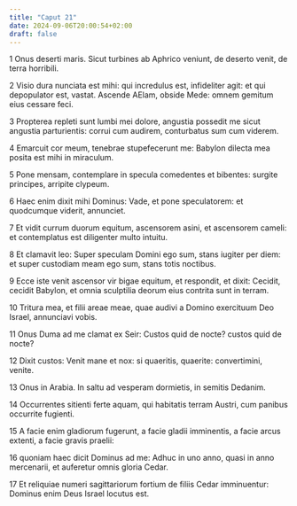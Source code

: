 ```yaml
---
title: "Caput 21"
date: 2024-09-06T20:00:54+02:00
draft: false
---
```



1 Onus deserti maris. Sicut turbines ab Aphrico veniunt, de deserto venit, de terra horribili.

2 Visio dura nunciata est mihi: qui incredulus est, infideliter agit: et qui depopulator est, vastat. Ascende AElam, obside Mede: omnem gemitum eius cessare feci.

3 Propterea repleti sunt lumbi mei dolore, angustia possedit me sicut angustia parturientis: corrui cum audirem, conturbatus sum cum viderem.

4 Emarcuit cor meum, tenebrae stupefecerunt me: Babylon dilecta mea posita est mihi in miraculum.

5 Pone mensam, contemplare in specula comedentes et bibentes: surgite principes, arripite clypeum.

6 Haec enim dixit mihi Dominus: Vade, et pone speculatorem: et quodcumque viderit, annunciet.

7 Et vidit currum duorum equitum, ascensorem asini, et ascensorem cameli: et contemplatus est diligenter multo intuitu.

8 Et clamavit leo: Super speculam Domini ego sum, stans iugiter per diem: et super custodiam meam ego sum, stans totis noctibus.

9 Ecce iste venit ascensor vir bigae equitum, et respondit, et dixit: Cecidit, cecidit Babylon, et omnia sculptilia deorum eius contrita sunt in terram.

10 Tritura mea, et filii areae meae, quae audivi a Domino exercituum Deo Israel, annunciavi vobis.

11 Onus Duma ad me clamat ex Seir: Custos quid de nocte? custos quid de nocte?

12 Dixit custos: Venit mane et nox: si quaeritis, quaerite: convertimini, venite.

13 Onus in Arabia. In saltu ad vesperam dormietis, in semitis Dedanim.

14 Occurrentes sitienti ferte aquam, qui habitatis terram Austri, cum panibus occurrite fugienti.

15 A facie enim gladiorum fugerunt, a facie gladii imminentis, a facie arcus extenti, a facie gravis praelii:

16 quoniam haec dicit Dominus ad me: Adhuc in uno anno, quasi in anno mercenarii, et auferetur omnis gloria Cedar.

17 Et reliquiae numeri sagittariorum fortium de filiis Cedar imminuentur: Dominus enim Deus Israel locutus est.

